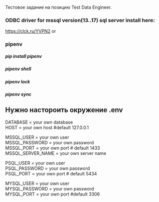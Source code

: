 Тестовое задание на позицию Test Data Engineer.
### ODBC driver for mssql version(13..17) sql server install here:  
https://clck.ru/YVPN2 or 
### pipenv  
##### pip install pipenv  
##### pipenv shell
##### pipenv lock
##### pipenv sync
## Нужно настороить окружение .env
DATABASE = your own database  
HOST = your own host  #default  127.0.0.1


MSSQL_USER = your own user  
MSSQL_PASSWORD = your own password  
MSSQL_PORT = your own port        # default 1433  
MSSQL_SERVER_NAME = your own server name  


PSQL_USER = your own user  
PSQL_PASSWORD = your own password  
PSQL_PORT = your own port             # default 5434  


MYSQL_USER = your own user  
MYSQL_PASSWORD = your own password  
MYSQL_PORT = your own port            #default 3306  

